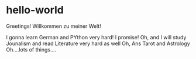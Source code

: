 # hello-world
Greetings! Willkommen zu meiner Welt!

I gonna learn German and PYthon very hard! I promise!
Oh, and I will study Jounalism and read Literature very hard as well
Oh, Ans Tarot and Astrology
Oh....lots of things....
